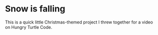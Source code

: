 # Snow is falling

This is a quick little Christmas-themed project I threw together for a video on Hungry Turtle Code.
